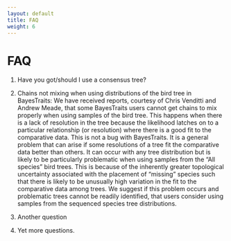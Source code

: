 ```yaml
---
layout: default
title: FAQ
weight: 6
---
```


FAQ
===

1. Have you got/should I use a consensus tree?

2. Chains not mixing when using distributions of the bird tree in BayesTraits: We have received reports, courtesy of Chris Venditti and Andrew Meade, that some BayesTraits users cannot get chains to mix properly when using samples of the bird tree. This happens when there is a lack of resolution in the tree because the likelihood latches on to a particular relationship (or resolution) where there is a good fit to the comparative data.
This is not a bug with BayesTraits. It is a general problem that can arise if some resolutions of a tree fit the comparative data better than others. It can occur with any tree distribution but is likely to be particularly problematic when using samples from the “All species” bird trees. This is because of the inherently greater topological uncertainty associated with the placement of “missing” species such that there is likely to be unusually high variation in the fit to the comparative data among trees. We suggest if this problem occurs and problematic trees cannot be readily identified, that users consider using samples from the sequenced species tree distributions. 

3. Another question
4. Yet more questions.
